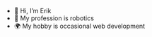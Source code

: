 - 👋 Hi, I’m Erik
- 🤖 My profession is robotics
- 🌍 My hobby is occasional web development

<!---
evlasblom/evlasblom is a ✨ special ✨ repository because its `README.md` (this file) appears on your GitHub profile.
You can click the Preview link to take a look at your changes.
--->
